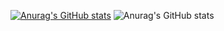 [![Anurag's GitHub stats](https://github-readme-stats.vercel.app/api?username=oplidote)](https://github.com/anuraghazra/github-readme-stats)
![Anurag's GitHub stats](https://github-readme-stats.vercel.app/api?username=anuraghazra&show_icons=true&theme=dark)